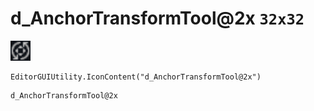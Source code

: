 # d_AnchorTransformTool@2x `32x32`
<img src="/img/d_AnchorTransformTool.png" width=32 height=32>

``` CSharp
EditorGUIUtility.IconContent("d_AnchorTransformTool@2x")
```
```
d_AnchorTransformTool@2x
```
